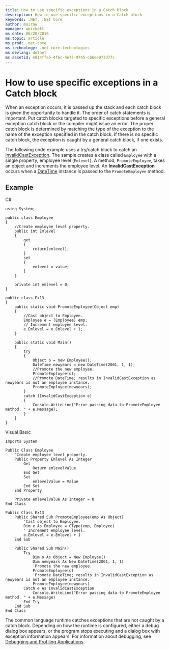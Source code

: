 ```yaml
---
title: How to use specific exceptions in a Catch block
description: How to use specific exceptions in a Catch block
keywords: .NET, .NET Core
author: mairaw
manager: wpickett
ms.date: 06/20/2016
ms.topic: article
ms.prod: .net-core
ms.technology: .net-core-technologies
ms.devlang: dotnet
ms.assetid: e814ffe5-4f6c-4e73-9745-cb6ee973d77c
---
```


# How to use specific exceptions in a Catch block

When an exception occurs, it is passed up the stack and each catch block is given the opportunity to handle it. The order of catch statements is important. Put catch blocks targeted to specific exceptions before a general exception catch block or the compiler might issue an error. The proper catch block is determined by matching the type of the exception to the name of the exception specified in the catch block. If there is no specific catch block, the exception is caught by a general catch block, if one exists.

The following code example uses a try/catch block to catch an [InvalidCastException](https://msdn.microsoft.com/library/system.invalidcastexception). The sample creates a class called `Employee` with a single property, employee level (`Emlevel`). A method, `PromoteEmployee`, takes an object and increments the employee level. An **InvalidCastException** occurs when a [DateTime](https://msdn.microsoft.com/library/system.datetime) instance is passed to the `PromoteEmployee` method.

## Example

C#
```
using System;

public class Employee
{
    //Create employee level property.
    public int Emlevel
    {
        get
        {
            return(emlevel);
        }
        set
        {
            emlevel = value;
        }
    }

    private int emlevel = 0;
}

public class Ex13
{
    public static void PromoteEmployee(Object emp)
    {
        //Cast object to Employee.
        Employee e = (Employee) emp;
        // Increment employee level.
        e.Emlevel = e.Emlevel + 1;
    }

    public static void Main()
    {
        try
        {
            Object o = new Employee();
            DateTime newyears = new DateTime(2001, 1, 1);
            //Promote the new employee.
            PromoteEmployee(o);
            //Promote DateTime; results in InvalidCastException as newyears is not an employee instance.
            PromoteEmployee(newyears);
        }
        catch (InvalidCastException e)
        {
            Console.WriteLine("Error passing data to PromoteEmployee method. " + e.Message);
        }
    }
}
```

Visual Basic
```
Imports System

Public Class Employee
    'Create employee level property.
    Public Property Emlevel As Integer
        Get
            Return emlevelValue
        End Get
        Set
            emlevelValue = Value
        End Set
    End Property

    Private emlevelValue As Integer = 0
End Class

Public Class Ex13
    Public Shared Sub PromoteEmployee(emp As Object)
        'Cast object to Employee.
        Dim e As Employee = CType(emp, Employee)
        ' Increment employee level.
        e.Emlevel = e.Emlevel + 1
    End Sub

    Public Shared Sub Main()
        Try
            Dim o As Object = New Employee()
            Dim newyears As New DateTime(2001, 1, 1)
            'Promote the new employee.
            PromoteEmployee(o)
            'Promote DateTime; results in InvalidCastException as newyears is not an employee instance.
            PromoteEmployee(newyears)
        Catch e As InvalidCastException
            Console.WriteLine("Error passing data to PromoteEmployee method. " + e.Message)
        End Try
    End Sub
End Class
```

The common language runtime catches exceptions that are not caught by a catch block. Depending on how the runtime is configured, either a debug dialog box appears, or the program stops executing and a dialog box with exception information appears. For information about debugging, see [Debugging and Profiling Applications](https://msdn.microsoft.com/library/7fe0dd2y).
